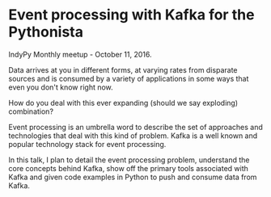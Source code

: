 # Event processing with Kafka for the Pythonista

IndyPy Monthly meetup - October 11, 2016.

Data arrives at you in different forms, at varying rates from disparate sources
and is consumed by a variety of applications in some ways that even you don't
know right now.

How do you deal with this ever expanding (should we say exploding) combination?

Event processing is an umbrella word to describe the set of approaches and
technologies that deal with this kind of problem. Kafka is a well known and
popular technology stack for event processing.

In this talk, I plan to detail the event processing problem, understand the core
concepts behind Kafka, show off the primary tools associated with Kafka and
given code examples in Python to push and consume data from Kafka.
